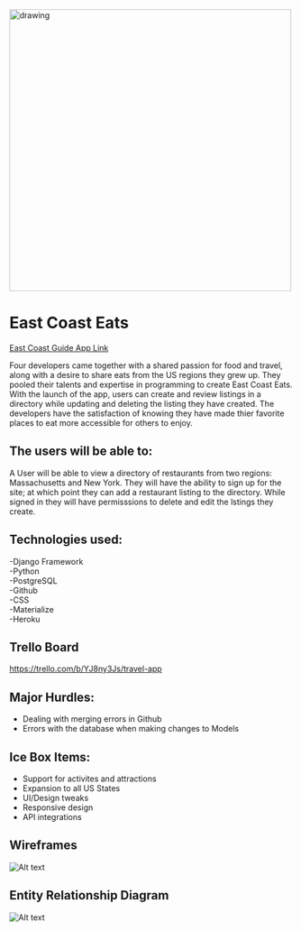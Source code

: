 <img src="https://i.imgur.com/dX05KNo.png" alt="drawing" width="500"/>

# East Coast Eats
[East Coast Guide App Link](https://eastcoastguide.herokuapp.com/)

Four developers came together with a shared passion for food and travel, along with a desire to share eats from the US regions they grew up. They pooled their talents and expertise in programming to create East Coast Eats. With the launch of the app, users can create and review listings in a directory while updating and deleting the listing they have created. The developers have the satisfaction of knowing they have made thier favorite places to eat more accessible for others to enjoy.

## The users will be able to:

A User will be able to view a directory of restaurants from two regions: Massachusetts and New York. They will have the ability to sign up for the site; at which point they can add a restaurant listing to the directory. While signed in they will have permisssions to delete and edit the lstings they create. 


## Technologies used:

-Django Framework <br>
-Python <br>
-PostgreSQL <br>
-Github <br>
-CSS <br>
-Materialize <br>
-Heroku <br>


## Trello Board

https://trello.com/b/YJ8ny3Js/travel-app


## Major Hurdles:

- Dealing with merging errors in Github <br>
- Errors with the database when making changes to Models <br>


## Ice Box Items:

- Support for activites and attractions <br>
- Expansion to all US States <br>
- UI/Design tweaks <br>
- Responsive design <br>
- API integrations <br>

## Wireframes
![Alt text](https://i.imgur.com/UVBVp48.png "Wireframes")

## Entity Relationship Diagram
![Alt text](https://i.imgur.com/Ql1uMBy.png "ERD")
